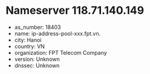 # Nameserver 118.71.140.149

* as_number: 18403
* name: ip-address-pool-xxx.fpt.vn.
* city: Hanoi
* country: VN
* organization: FPT Telecom Company
* version: Unknown
* dnssec: Unknown

